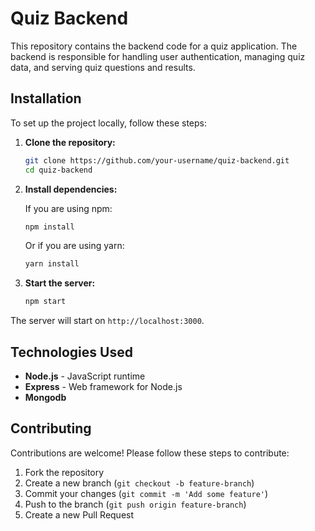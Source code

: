 # Quiz Backend

This repository contains the backend code for a quiz application. The backend is responsible for handling user authentication, managing quiz data, and serving quiz questions and results.

## Installation

To set up the project locally, follow these steps:

1. **Clone the repository:**

    ```sh
    git clone https://github.com/your-username/quiz-backend.git
    cd quiz-backend
    ```

2. **Install dependencies:**

    If you are using npm:

    ```sh
    npm install
    ```

    Or if you are using yarn:

    ```sh
    yarn install
    ```



3. **Start the server:**

    ```sh
    npm start
    ```
The server will start on `http://localhost:3000`.

## Technologies Used

- **Node.js** - JavaScript runtime
- **Express** - Web framework for Node.js
- **Mongodb**
## Contributing

Contributions are welcome! Please follow these steps to contribute:

1. Fork the repository
2. Create a new branch (`git checkout -b feature-branch`)
3. Commit your changes (`git commit -m 'Add some feature'`)
4. Push to the branch (`git push origin feature-branch`)
5. Create a new Pull Request


